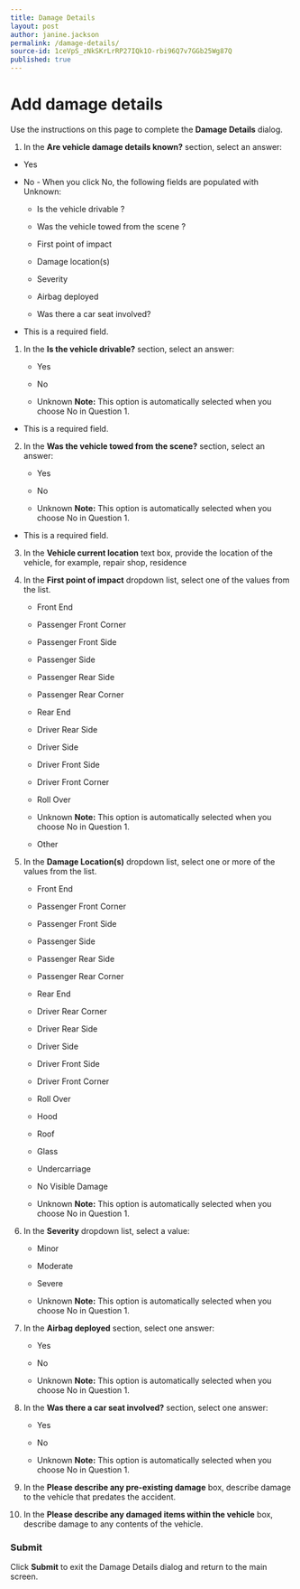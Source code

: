 ```yaml
---
title: Damage Details
layout: post
author: janine.jackson
permalink: /damage-details/
source-id: 1ceVpS_zNkSKrLrRP27IQk1O-rbi96Q7v7GGb25Wg87Q
published: true
---
```

# Add damage details

Use the instructions on this page to complete the **Damage Details** dialog. 

1. In the **Are vehicle damage details known?** section, select an answer:

* Yes

* No - When you click No, the following fields are populated with Unknown:	

    * Is the vehicle drivable ?

    * Was the vehicle towed from the scene ?

    * First point of impact

    * Damage location(s)

    * Severity

    * Airbag deployed

    * Was there a car seat involved?

* This is a required field. 

1. In the **Is the vehicle drivable?** section, select an answer: 

    * Yes

    * No

    * Unknown 
**Note:** This option is automatically selected when you choose No in Question 1. 

* This is a required field. 

2. In the **Was the vehicle towed from the scene?** section, select an answer: 

    * Yes

    * No

    * Unknown 
**Note:** This option is automatically selected when you choose No in Question 1. 

* This is a required field. 

3. In the **Vehicle current location** text box, provide the location of the vehicle, for example, repair shop, residence
 

4. In the **First point of impact** dropdown list, select one of the values from the list. 

    * Front End

    * Passenger Front Corner

    * Passenger Front Side

    * Passenger Side

    * Passenger Rear Side

    * Passenger Rear Corner

    * Rear End

    * Driver Rear Side

    * Driver Side

    * Driver Front Side

    * Driver Front Corner

    * Roll Over

    * Unknown 
**Note:** This option is automatically selected when you choose No in Question 1.

    * Other


5. In the **Damage Location(s)** dropdown list, select one or more of the values from the list. 

    * Front End

    * Passenger Front Corner

    * Passenger Front Side

    * Passenger Side

    * Passenger Rear Side

    * Passenger Rear Corner

    * Rear End

    * Driver Rear Corner

    * Driver Rear Side

    * Driver Side

    * Driver Front Side

    * Driver Front Corner

    * Roll Over

    * Hood

    * Roof

    * Glass

    * Undercarriage

    * No Visible Damage

    * Unknown 
**Note:** This option is automatically selected when you choose No in Question 1.

6. In the **Severity** dropdown list, select a value:

    * Minor

    * Moderate

    * Severe

    * Unknown 
**Note:** This option is automatically selected when you choose No in Question 1.

7. In the **Airbag deployed** section, select one answer:

    * Yes

    * No

    * Unknown 
**Note:** This option is automatically selected when you choose No in Question 1.

8. In the **Was there a car seat involved?** section, select one answer:

    * Yes

    * No

    * Unknown 
**Note:** This option is automatically selected when you choose No in Question 1. 

9. In the **Please describe any pre-existing damage** box, describe damage to the vehicle that predates the accident. 

10. In the **Please describe any damaged items within the vehicle** box, describe damage to any contents of the vehicle.

### Submit

Click **Submit** to exit the Damage Details dialog and return to the main screen.

